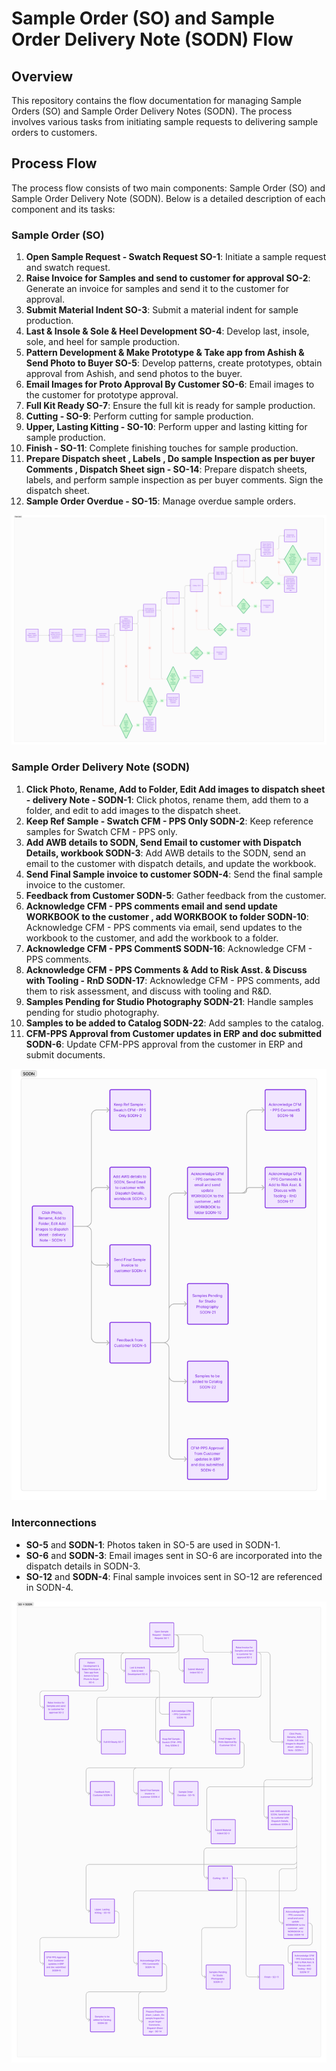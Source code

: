 # Sample Order (SO) and Sample Order Delivery Note (SODN) Flow

## Overview
This repository contains the flow documentation for managing Sample Orders (SO) and Sample Order Delivery Notes (SODN). The process involves various tasks from initiating sample requests to delivering sample orders to customers.

## Process Flow
The process flow consists of two main components: Sample Order (SO) and Sample Order Delivery Note (SODN). Below is a detailed description of each component and its tasks:

### Sample Order (SO)
1. **Open Sample Request - Swatch Request SO-1**: Initiate a sample request and swatch request.
2. **Raise Invoice for Samples and send to customer for approval SO-2**: Generate an invoice for samples and send it to the customer for approval.
3. **Submit Material Indent SO-3**: Submit a material indent for sample production.
4. **Last & Insole & Sole & Heel Development SO-4**: Develop last, insole, sole, and heel for sample production.
5. **Pattern Development & Make Prototype & Take app from Ashish & Send Photo to Buyer SO-5**: Develop patterns, create prototypes, obtain approval from Ashish, and send photos to the buyer.
6. **Email Images for Proto Approval By Customer SO-6**: Email images to the customer for prototype approval.
7. **Full Kit Ready SO-7**: Ensure the full kit is ready for sample production.
8. **Cutting - SO-9**: Perform cutting for sample production.
9. **Upper, Lasting Kitting - SO-10**: Perform upper and lasting kitting for sample production.
10. **Finish - SO-11**: Complete finishing touches for sample production.
11. **Prepare Dispatch sheet , Labels , Do sample Inspection as per buyer Comments , Dispatch Sheet sign - SO-14**: Prepare dispatch sheets, labels, and perform sample inspection as per buyer comments. Sign the dispatch sheet.
12. **Sample Order Overdue - SO-15**: Manage overdue sample orders.

![SO FLOW](https://github.com/Himanshuch1708/ERPTest-API/blob/main/so_flow.png)


### Sample Order Delivery Note (SODN)
1. **Click Photo, Rename, Add to Folder, Edit Add images to dispatch sheet - delivery Note - SODN-1**: Click photos, rename them, add them to a folder, and edit to add images to the dispatch sheet.
2. **Keep Ref Sample - Swatch CFM - PPS Only SODN-2**: Keep reference samples for Swatch CFM - PPS only.
3. **Add AWB details to SODN, Send Email to customer with Dispatch Details, workbook SODN-3**: Add AWB details to the SODN, send an email to the customer with dispatch details, and update the workbook.
4. **Send Final Sample invoice to customer SODN-4**: Send the final sample invoice to the customer.
5. **Feedback from Customer SODN-5**: Gather feedback from the customer.
6. **Acknowledge CFM - PPS comments email and send update WORKBOOK to the customer , add WORKBOOK to folder SODN-10**: Acknowledge CFM - PPS comments via email, send updates to the workbook to the customer, and add the workbook to a folder.
7. **Acknowledge CFM - PPS CommentS SODN-16**: Acknowledge CFM - PPS comments.
8. **Acknowledge CFM - PPS Comments & Add to Risk Asst. & Discuss with Tooling - RnD SODN-17**: Acknowledge CFM - PPS comments, add them to risk assessment, and discuss with tooling and R&D.
9. **Samples Pending for Studio Photography SODN-21**: Handle samples pending for studio photography.
10. **Samples to be added to Catalog SODN-22**: Add samples to the catalog.
11. **CFM-PPS Approval from Customer updates in ERP and doc submitted SODN-6**: Update CFM-PPS approval from the customer in ERP and submit documents.

![SODN FLOW](https://github.com/Himanshuch1708/ERPTest-API/blob/main/sodn_flow.png)

### Interconnections
- **SO-5** and **SODN-1**: Photos taken in SO-5 are used in SODN-1.
- **SO-6** and **SODN-3**: Email images sent in SO-6 are incorporated into the dispatch details in SODN-3.
- **SO-12** and **SODN-4**: Final sample invoices sent in SO-12 are referenced in SODN-4.

![SO -> SODN](https://github.com/Himanshuch1708/ERPTest-API/blob/main/so_sodn.png)
